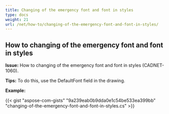 ```yaml
---
title: Changing of the emergency font and font in styles 
type: docs
weight: 21
url: /net/how-to/changing-of-the-emergency-font-and-font-in-styles/
---
```


## **How to changing of the emergency font and font in styles**

**Issue:** How to changing of the emergency font and font in styles (CADNET-1060).

**Tips:** To do this, use the DefaultFont field in the drawing.

**Example:**

{{< gist "aspose-com-gists" "9a239eab0b9dda0e1c54be533ea399bb" "changing-of-the-emergency-font-and-font-in-styles.cs" >}}
